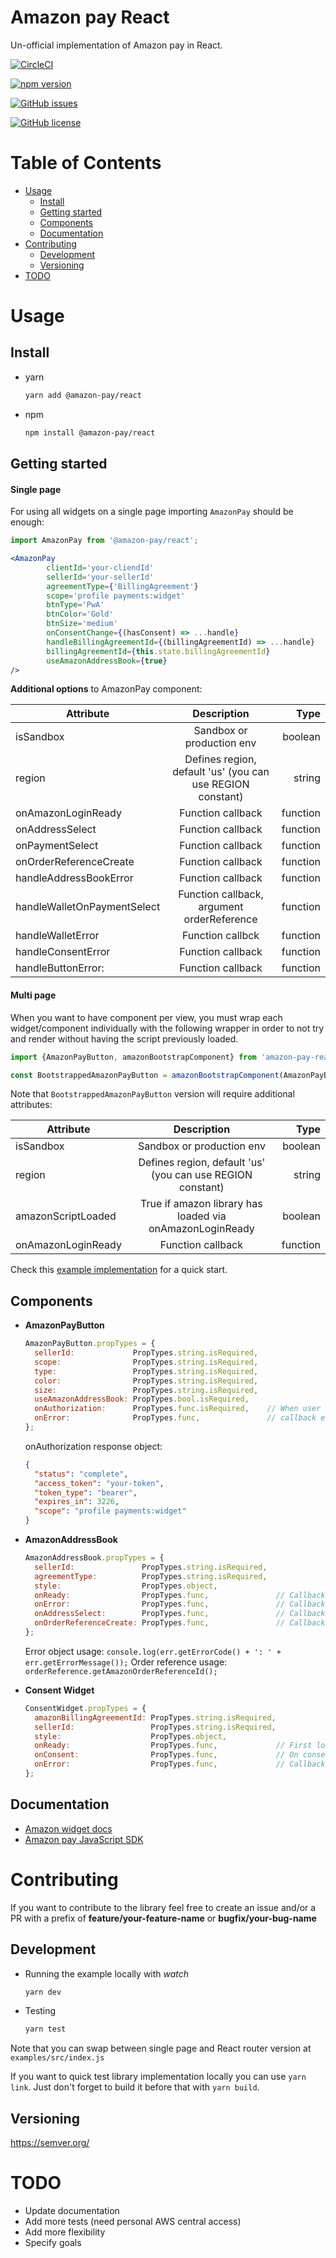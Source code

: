 # Amazon pay React

Un-official implementation of Amazon pay in React.

[![CircleCI](https://circleci.com/gh/andriuspetrauskis/amazon-pay-react/tree/master.svg?style=svg)](https://circleci.com/gh/andriuspetrauskis/amazon-pay-react/tree/master)

[![npm version](https://badge.fury.io/js/%40amazon-pay%2Freact.svg)](https://badge.fury.io/js/%40amazon-pay%2Freact)

[![GitHub issues](https://img.shields.io/github/issues/andriuspetrauskis/amazon-pay-react.svg)](https://github.com/andriuspetrauskis/amazon-pay-react/issues)

[![GitHub license](https://img.shields.io/github/license/andriuspetrauskis/amazon-pay-react.svg)](https://github.com/andriuspetrauskis/amazon-pay-react/blob/master/LICENSE)


Table of Contents
=================

* [Usage](#usage)
    * [Install](#install)
    * [Getting started](#getting-started)
    * [Components](#components)
    * [Documentation](#documentation)
* [Contributing](#contributing)
    * [Development](#development)
    * [Versioning](#versioning)
* [TODO](#todo)


Usage
======
Install
--------
 - yarn
    ```bash
    yarn add @amazon-pay/react
    ```
 - npm
    ```bash
    npm install @amazon-pay/react
    ```
    
Getting started
----------------

#### Single page 
  For using all widgets on a single page importing `AmazonPay` should be enough:
```jsx
import AmazonPay from '@amazon-pay/react';

<AmazonPay
        clientId='your-cliendId'
        sellerId='your-sellerId'
        agreementType={'BillingAgreement'}
        scope='profile payments:widget'
        btnType='PwA'
        btnColor='Gold'
        btnSize='medium'
        onConsentChange={(hasConsent) => ...handle}
        handleBillingAgreementId={(billingAgreementId) => ...handle}
        billingAgreementId={this.state.billingAgreementId}
        useAmazonAddressBook={true}
/>
```
  **Additional options** to AmazonPay component:
  
  | Attribute                   | Description                                                   | Type     |
  | --------------------------- |:-------------------------------------------------------------:| --------:|
  | isSandbox                   | Sandbox or production env                                     | boolean  |
  | region                      | Defines region, default 'us' (you can use REGION constant)    | string   |
  | onAmazonLoginReady          | Function callback                                             | function |
  | onAddressSelect             | Function callback                                             | function |
  | onPaymentSelect             | Function callback                                             | function |
  | onOrderReferenceCreate      | Function callback                                             | function |
  | handleAddressBookError      | Function callback                                             | function |
  | handleWalletOnPaymentSelect | Function callback, argument orderReference                    | function |
  | handleWalletError           | Function callbck                                             | function |
  | handleConsentError          | Function callback                                             | function |
  | handleButtonError:          | Function callback                                             | function |


#### Multi page
  When you want to have component per view, you must wrap each widget/component individually with
the following wrapper in order to not try and render without having the script previously loaded.
```jsx
import {AmazonPayButton, amazonBootstrapComponent} from 'amazon-pay-react';

const BootstrappedAmazonPayButton = amazonBootstrapComponent(AmazonPayButton);
```
Note that `BootstrappedAmazonPayButton` version will require additional attributes:

| Attribute                   | Description                                                | Type     |
| --------------------------- |:----------------------------------------------------------:| --------:|
| isSandbox                   | Sandbox or production env                                  | boolean  |
| region                      | Defines region, default 'us' (you can use REGION constant) | string   |
| amazonScriptLoaded          | True if amazon library has loaded via onAmazonLoginReady   | boolean  |
| onAmazonLoginReady          | Function callback                                          | function |

Check this [example implementation](examples/src/index.js) for a quick start.

Components
-----------

 - **AmazonPayButton**

    ```jsx
    AmazonPayButton.propTypes = {
      sellerId:             PropTypes.string.isRequired,
      scope:                PropTypes.string.isRequired,
      type:                 PropTypes.string.isRequired,
      color:                PropTypes.string.isRequired,
      size:                 PropTypes.string.isRequired,
      useAmazonAddressBook: PropTypes.bool.isRequired,
      onAuthorization:      PropTypes.func.isRequired,    // When user authorizes, callback with response object
      onError:              PropTypes.func,               // callback err object
    };
    ```
    onAuthorization response object:
      ```json
      {
        "status": "complete",
        "access_token": "your-token",
        "token_type": "bearer",
        "expires_in": 3226,
        "scope": "profile payments:widget"
      }
      ```
    
    
  - **AmazonAddressBook**
  
    ```jsx
    AmazonAddressBook.propTypes = {
      sellerId:               PropTypes.string.isRequired,
      agreementType:          PropTypes.string.isRequired,
      style:                  PropTypes.object,
      onReady:                PropTypes.func,               // Callback that provides orderReference
      onError:                PropTypes.func,               // Callback that provides err object
      onAddressSelect:        PropTypes.func,               // Callback that provides orderReference
      onOrderReferenceCreate: PropTypes.func,               // Callback that provides orderReference
    };
    ```
    Error object usage: `console.log(err.getErrorCode() + ': ' + err.getErrorMessage());`
    Order reference usage: `orderReference.getAmazonOrderReferenceId();`
  
  - **Consent Widget**
  
    ```jsx
    ConsentWidget.propTypes = {
      amazonBillingAgreementId: PropTypes.string.isRequired,
      sellerId:                 PropTypes.string.isRequired,
      style:                    PropTypes.object,
      onReady:                  PropTypes.func,             // First load callback that provides hasConsent (true|false)
      onConsent:                PropTypes.func,             // On consent change, callback that provides hasConsent status
      onError:                  PropTypes.func,             // Callback that provides error object
    };
    ```

Documentation
--------------
  - [Amazon widget docs](https://pay.amazon.com/es/developer/documentation/lpwa/201952050)
  - [Amazon pay JavaScript SDK](https://developer.amazon.com/docs/login-with-amazon/javascript-sdk-reference.html#authorize)

Contributing
=============
If you want to contribute to the library feel free to create an issue and/or a PR
with a prefix of **feature/your-feature-name** or **bugfix/your-bug-name** 

Development
-----------

- Running the example locally with _watch_
    ```bash
    yarn dev
    ```
- Testing
    ```bash
    yarn test
    ```

Note that you can swap between single page and React router version at `examples/src/index.js`

If you want to quick test library implementation locally you can use `yarn link`.
Just don't forget to build it before that with `yarn build`.

Versioning
-----------
https://semver.org/

TODO
=====
 - Update documentation
 - Add more tests (need personal AWS central access)
 - Add more flexibility
 - Specify goals

